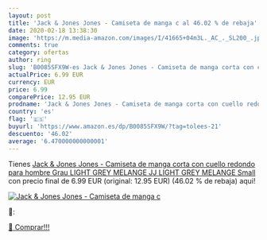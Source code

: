 ```yaml
---
layout: post
title: 'Jack & Jones Jones - Camiseta de manga c al 46.02 % de rebaja'
date: 2020-02-18 13:38:30
image: 'https://m.media-amazon.com/images/I/41665+04m3L._AC_._SL200_.jpg'
comments: true
category: ofertas
author: ring
slug: 'B0085SFX9W-es Jack & Jones Jones - Camiseta de manga corta con cuello redondo para hombre  Grau  LIGHT GREY MELANGE JJ LIGHT GREY MELANGE   Small'
actualPrice: 6.99 EUR
currency: EUR
price: 6.99
comparePrice: 12.95 EUR
prodname: 'Jack & Jones Jones - Camiseta de manga corta con cuello redondo para hombre  Grau  LIGHT GREY MELANGE JJ LIGHT GREY MELANGE   Small'
country: 'es'
flag: '🇪🇸'
buyurl: 'https://www.amazon.es/dp/B0085SFX9W/?tag=tolees-21'
descuento: '46.02'
average: '6.470000000000001'
---
```


Tienes [Jack & Jones Jones - Camiseta de manga corta con cuello redondo para hombre  Grau  LIGHT GREY MELANGE JJ LIGHT GREY MELANGE   Small](https://www.amazon.es/dp/B0085SFX9W/?tag=tolees-21) con precio final de  6.99 EUR (original: 12.95 EUR) (46.02 %  de rebaja) aqui!

[![Jack & Jones Jones - Camiseta de manga c](https://m.media-amazon.com/images/I/41665+04m3L._AC_._SL200_.jpg)](https://www.amazon.es/dp/B0085SFX9W/?tag=tolees-21)

🔎:


[🛒 Comprar!!!](https://www.amazon.es/dp/B0085SFX9W/?tag=tolees-21)
